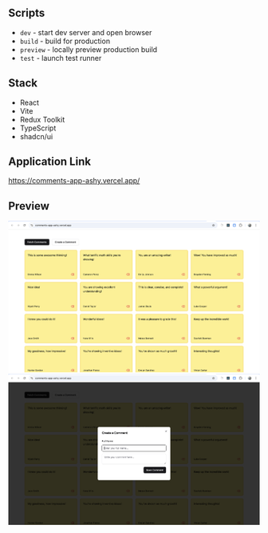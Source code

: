 ## Scripts

- `dev` - start dev server and open browser
- `build` - build for production
- `preview` - locally preview production build
- `test` - launch test runner

## Stack

- React
- Vite
- Redux Toolkit
- TypeScript
- shadcn/ui

## Application Link

https://comments-app-ashy.vercel.app/

## Preview

![app-preview-1](app-preview-1.png)
![app-preview-2](app-preview-2.png)




